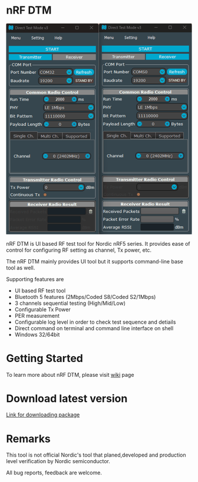 # nRF DTM

<img src="https://github.com/olleheugene/nRF-DTM/blob/master/pics/Main.gif">

nRF DTM is UI based RF test tool for Nordic nRF5 series.
It provides ease of control for configuring RF setting as channel, Tx power, etc.

The nRF DTM mainly provides UI tool but it supports command-line base tool as well.

Supporting features are 
- UI based RF test tool
- Bluetooth 5 features (2Mbps/Coded S8/Coded S2/1Mbps)
- 3 channels sequential testing   (High/Mid/Low)
- Configurable Tx Power
- PER measurement
- Configurable log level in order to check test sequence and detiails
- Direct command on terminal and command line interface on shell
- Windows 32/64bit


# Getting Started
To learn more about nRF DTM, please visit [wiki](https://github.com/olleheugene/nRF-DTM/wiki) page

# Download latest version
[Link for downloading package](https://github.com/olleheugene/nRF-DTM/archive/v1.0.zip)

# Remarks 
This tool is not official Nordic's tool that planed,developed and production level verification by Nordic semiconductor.

All bug reports, feedback are welcome.
